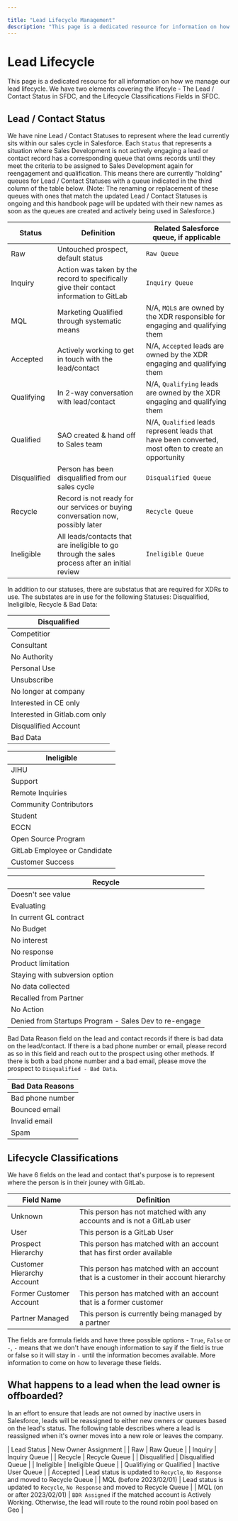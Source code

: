 ```yaml
---

title: "Lead Lifecycle Management"
description: "This page is a dedicated resource for information on how GitLab manages it's lead lifecycle"
---
```

# Lead Lifecycle

This page is a dedicated resource for all information on how we manage our lead lifecycle. We have two elements covering the lifecyle - The Lead / Contact Status in SFDC, and the Lifecycle Classifications Fields in SFDC. 

## Lead / Contact Status

We have nine Lead / Contact Statuses to represent where the lead currently sits within our sales cycle in Salesforce. Each `Status` that represents a situation where Sales Development is not actively engaging a lead or contact record has a corresponding queue that owns records until they meet the criteria to be assigned to Sales Development again for reengagement and qualification. This means there are currently "holding" queues for Lead / Contact Statuses with a queue indicated in the third column of the table below. (Note: The renaming or replacement of these queues with ones that match the updated Lead / Contact Statuses is ongoing and this handbook page will be updated with their new names as soon as the queues are created and actively being used in Salesforce.) 

| Status | Definition | Related Salesforce queue, if applicable |
|--------|--------|--------|
| Raw | Untouched prospect, default status | `Raw Queue` |
| Inquiry | Action was taken by the record to specifically give their contact information to GitLab | `Inquiry Queue` |
| MQL | Marketing Qualified through systematic means | N/A, `MQL`s are owned by the XDR responsible for engaging and qualifying them  |
| Accepted | Actively working to get in touch with the lead/contact | N/A, `Accepted` leads are owned by the XDR engaging and qualifying them |
| Qualifying | In 2-way conversation with lead/contact | N/A, `Qualifying` leads are owned by the XDR engaging and qualifying them |
| Qualified | SAO created & hand off to Sales team | N/A, `Qualified` leads represent leads that have been converted, most often to create an opportunity |
| Disqualified | Person has been disqualified from our sales cycle | `Disqualified Queue` |
| Recycle | Record is not ready for our services or buying conversation now, possibly later | `Recycle Queue` |
| Ineligible | All leads/contacts that are ineligible to go through the sales process after an initial review | `Ineligible Queue` | 

In addition to our statuses, there are substatus that are required for XDRs to use. The substates are in use for the following Statuses: Disqualified, Ineligilble, Recycle & Bad Data:

| Disqualified | 
|-----|
| Competitior |
| Consultant |
| No Authority |
| Personal Use |
| Unsubscribe |
| No longer at company |
| Interested in CE only |
| Interested in Gitlab.com only |
| Disqualified Account |
| Bad Data | 

|Ineligible |
|----|
| JIHU |
| Support |
| Remote Inquiries |
| Community Contributors |
| Student |
| ECCN |
| Open Source Program |
| GitLab Employee or Candidate |
| Customer Success |

| Recycle |
| ----- |
| Doesn't see value |
| Evaluating |
| In current GL contract |
| No Budget |
| No interest |
| No response |
| Product limitation |
| Staying with subversion option |
| No data collected |
| Recalled from Partner |
| No Action |
| Denied from Startups Program - Sales Dev to re-engage |


Bad Data Reason field on the lead and contact records if there is bad data on the lead/contact. If there is a bad phone number or email, please record as so in this field and reach out to the prospect using other methods. If there is both a bad phone number and a bad email, please move the prospect to `Disqualified - Bad Data`. 

| Bad Data Reasons |
|---- |
|Bad phone number |
|Bounced email |
|Invalid email |
|Spam |



## Lifecycle Classifications

We have 6 fields on the lead and contact that's purpose is to represent where the person is in their jouney with GitLab. 

| Field Name | Definition |
|-----|------|
| Unknown | This person has not matched with any accounts and is not a GitLab user |
| User | This person is a GitLab User |
| Prospect Hierarchy | This person has matched with an account that has first order available |
| Customer Hierarchy Account | This person has matched with an account that is a customer in their account hierarchy |
| Former Customer Account | This person has matched with an account that is a former customer |
| Partner Managed | This person is currently being managed by a partner |

The fields are formula fields and have three possible options - `True`, `False` or `-`, `-` means that we don't have enough information to say if the field is true or false so it will stay in `-` until the information becomes available. More information to come on how to leverage these fields. 


## What happens to a lead when the lead owner is offboarded?

In an effort to ensure that leads are not owned by inactive users in Salesforce, leads will be reassigned to either new owners or queues based on the lead's status. The following table describes where a lead is reassigned when it's owner moves into a new role or leaves the company.

| Lead Status | New Owner Assignment |
| Raw | Raw Queue |
| Inquiry | Inquiry Queue |
| Recycle | Recycle Queue |
| Disqualified | Disqualified Queue |
| Ineligible | Ineligible Queue |
| Qualifiying or Qualified | Inactive User Queue |
| Accepted | Lead status is updated to `Recycle`, `No Response` and moved to Recycle Queue |
| MQL (before 2023/02/01) | Lead status is updated to `Recycle`, `No Response` and moved to Recycle Queue |
| MQL (on or after 2023/02/01) | `BDR Assigned` if the matched account is Actively Working. Otherwise, the lead will route to the round robin pool based on Geo |
